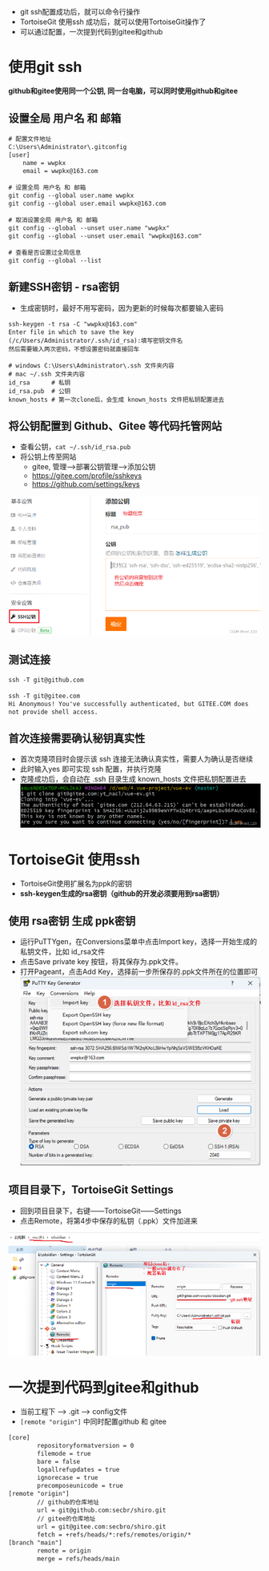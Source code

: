 - git ssh配置成功后，就可以命令行操作
- TortoiseGit 使用ssh 成功后，就可以使用TortoiseGit操作了
- 可以通过配置，一次提到代码到gitee和github
# 使用git ssh
**github和gitee使用同一个公钥, 同一台电脑，可以同时使用github和gitee**

## 设置全局 用户名 和 邮箱
```
# 配置文件地址
C:\Users\Administrator\.gitconfig
[user]
	name = wwpkx
	email = wwpkx@163.com

# 设置全局 用户名 和 邮箱
git config --global user.name wwpkx
git config --global user.email wwpkx@163.com

# 取消设置全局 用户名 和 邮箱
git config --global --unset user.name "wwpkx"
git config --global --unset user.email "wwpkx@163.com"

# 查看是否设置过全局信息
git config --global --list
```

## 新建SSH密钥 - rsa密钥
- 生成密钥时，最好不用写密码，因为更新的时候每次都要输入密码

```
ssh-keygen -t rsa -C "wwpkx@163.com"
Enter file in which to save the key (/c/Users/Administrator/.ssh/id_rsa):填写密钥文件名
然后需要输入两次密码，不想设置密码就直接回车

# windows C:\Users\Administrator\.ssh 文件夹内容
# mac ~/.ssh 文件夹内容
id_rsa      # 私钥
id_rsa.pub  # 公钥
known_hosts # 第一次clone后，会生成 known_hosts 文件把私钥配置进去
```

## 将公钥配置到 Github、Gitee 等代码托管网站
- 查看公钥，`cat ~/.ssh/id_rsa.pub`
- 将公钥上传至网站
	- gitee, 管理–>部署公钥管理–>添加公钥
	- https://gitee.com/profile/sshkeys
	- https://github.com/settings/keys

![](../photo/Pasted%20image%2020240508214609.png)

## 测试连接
```
ssh -T git@github.com

ssh -T git@gitee.com
Hi Anonymous! You've successfully authenticated, but GITEE.COM does not provide shell access.
```

## 首次连接需要确认秘钥真实性
- 首次克隆项目时会提示该 ssh 连接无法确认真实性，需要人为确认是否继续
- 此时输入yes 即可实现 ssh 配置，并执行克隆
- 克隆成功后，会自动在 .ssh 目录生成 known_hosts 文件把私钥配置进去
![](../photo/Pasted%20image%2020240508214834.png)

# TortoiseGit 使用ssh
- TortoiseGit使用扩展名为ppk的密钥
- **ssh-keygen生成的rsa密钥（github的开发必须要用到rsa密钥）**

## 使用 rsa密钥 生成 ppk密钥
- 运行PuTTYgen，在Conversions菜单中点击Import key，选择一开始生成的私钥文件，比如 id_rsa文件
- 点击Save private key 按钮，将其保存为.ppk文件。
- 打开Pageant，点击Add Key，选择前一步所保存的.ppk文件所在的位置即可
![](../photo/Pasted%20image%2020240508222830.png)

## 项目目录下，TortoiseGit Settings
- 回到项目目录下，右键——TortoiseGit——Settings
- 点击Remote，将第4步中保存的私钥（.ppk）文件加进来

![](../photo/Pasted%20image%2020240508223344.png)

# 一次提到代码到gitee和github
- 当前工程下 --> .git --> config文件
- `[remote "origin"]` 中同时配置github 和 gitee

```text
[core]
        repositoryformatversion = 0
        filemode = true
        bare = false
        logallrefupdates = true
        ignorecase = true
        precomposeunicode = true
[remote "origin"]
        // github的仓库地址
        url = git@github.com:secbr/shiro.git
        // gitee的仓库地址
        url = git@gitee.com:secbro/shiro.git
        fetch = +refs/heads/*:refs/remotes/origin/*
[branch "main"]
        remote = origin
        merge = refs/heads/main
```